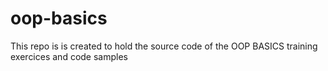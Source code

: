 # oop-basics

This repo is is created to hold the source code of the OOP BASICS training exercices and code samples 
